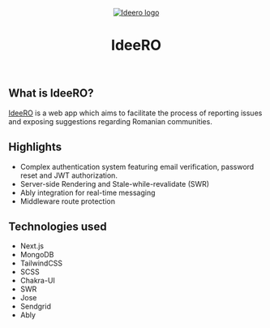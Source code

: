 <p align="center">
  <a href="https://ideero.vercel.app/">
    <img src="https://github.com/Frostyezz/ideero/blob/main/public/apple-touch-icon.png?raw=true" alt="Ideero logo"/>
  </a>
</p>

<h1 align="center">IdeeRO</h1>

<br>

## What is IdeeRO?

[IdeeRO](https://ideero.vercel.app/) is a web app which aims to facilitate the process of reporting issues and exposing suggestions regarding Romanian communities. 

## Highlights

- Complex authentication system featuring email verification, password reset and JWT authorization.
- Server-side Rendering and Stale-while-revalidate (SWR) 
- Ably integration for real-time messaging
- Middleware route protection

## Technologies used

- Next.js
- MongoDB
- TailwindCSS
- SCSS
- Chakra-UI
- SWR
- Jose
- Sendgrid
- Ably
